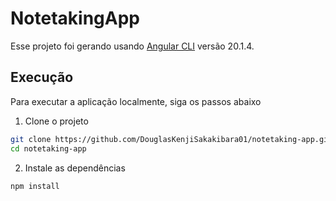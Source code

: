 # NotetakingApp

Esse projeto foi gerando usando [Angular CLI](https://github.com/angular/angular-cli) versão 20.1.4.

## Execução
Para executar a aplicação localmente, siga os passos abaixo
1. Clone o projeto
```bash
git clone https://github.com/DouglasKenjiSakakibara01/notetaking-app.git
cd notetaking-app
````
2. Instale as dependências
```bash
npm install
```
